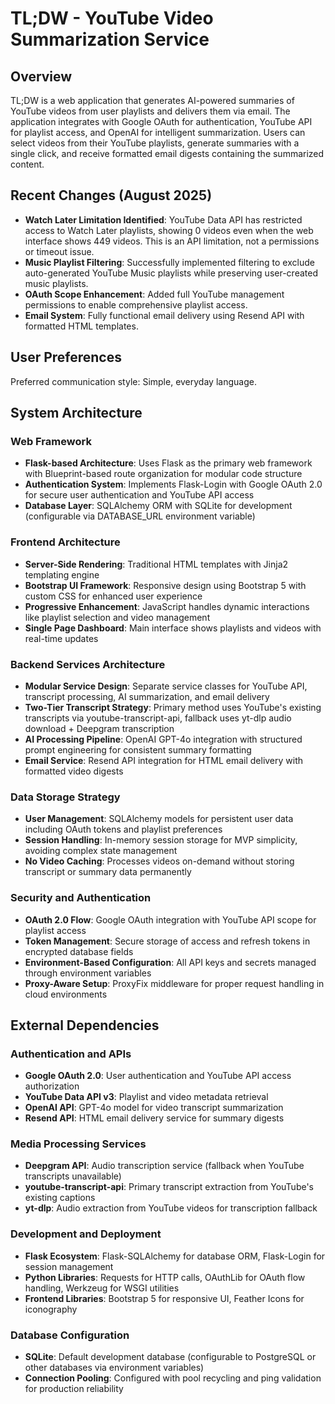 # TL;DW - YouTube Video Summarization Service

## Overview

TL;DW is a web application that generates AI-powered summaries of YouTube videos from user playlists and delivers them via email. The application integrates with Google OAuth for authentication, YouTube API for playlist access, and OpenAI for intelligent summarization. Users can select videos from their YouTube playlists, generate summaries with a single click, and receive formatted email digests containing the summarized content.

## Recent Changes (August 2025)

- **Watch Later Limitation Identified**: YouTube Data API has restricted access to Watch Later playlists, showing 0 videos even when the web interface shows 449 videos. This is an API limitation, not a permissions or timeout issue.
- **Music Playlist Filtering**: Successfully implemented filtering to exclude auto-generated YouTube Music playlists while preserving user-created music playlists.
- **OAuth Scope Enhancement**: Added full YouTube management permissions to enable comprehensive playlist access.
- **Email System**: Fully functional email delivery using Resend API with formatted HTML templates.

## User Preferences

Preferred communication style: Simple, everyday language.

## System Architecture

### Web Framework
- **Flask-based Architecture**: Uses Flask as the primary web framework with Blueprint-based route organization for modular code structure
- **Authentication System**: Implements Flask-Login with Google OAuth 2.0 for secure user authentication and YouTube API access
- **Database Layer**: SQLAlchemy ORM with SQLite for development (configurable via DATABASE_URL environment variable)

### Frontend Architecture
- **Server-Side Rendering**: Traditional HTML templates with Jinja2 templating engine
- **Bootstrap UI Framework**: Responsive design using Bootstrap 5 with custom CSS for enhanced user experience
- **Progressive Enhancement**: JavaScript handles dynamic interactions like playlist selection and video management
- **Single Page Dashboard**: Main interface shows playlists and videos with real-time updates

### Backend Services Architecture
- **Modular Service Design**: Separate service classes for YouTube API, transcript processing, AI summarization, and email delivery
- **Two-Tier Transcript Strategy**: Primary method uses YouTube's existing transcripts via youtube-transcript-api, fallback uses yt-dlp audio download + Deepgram transcription
- **AI Processing Pipeline**: OpenAI GPT-4o integration with structured prompt engineering for consistent summary formatting
- **Email Service**: Resend API integration for HTML email delivery with formatted video digests

### Data Storage Strategy
- **User Management**: SQLAlchemy models for persistent user data including OAuth tokens and playlist preferences
- **Session Handling**: In-memory session storage for MVP simplicity, avoiding complex state management
- **No Video Caching**: Processes videos on-demand without storing transcript or summary data permanently

### Security and Authentication
- **OAuth 2.0 Flow**: Google OAuth integration with YouTube API scope for playlist access
- **Token Management**: Secure storage of access and refresh tokens in encrypted database fields
- **Environment-Based Configuration**: All API keys and secrets managed through environment variables
- **Proxy-Aware Setup**: ProxyFix middleware for proper request handling in cloud environments

## External Dependencies

### Authentication and APIs
- **Google OAuth 2.0**: User authentication and YouTube API access authorization
- **YouTube Data API v3**: Playlist and video metadata retrieval
- **OpenAI API**: GPT-4o model for video transcript summarization
- **Resend API**: HTML email delivery service for summary digests

### Media Processing Services
- **Deepgram API**: Audio transcription service (fallback when YouTube transcripts unavailable)
- **youtube-transcript-api**: Primary transcript extraction from YouTube's existing captions
- **yt-dlp**: Audio extraction from YouTube videos for transcription fallback

### Development and Deployment
- **Flask Ecosystem**: Flask-SQLAlchemy for database ORM, Flask-Login for session management
- **Python Libraries**: Requests for HTTP calls, OAuthLib for OAuth flow handling, Werkzeug for WSGI utilities
- **Frontend Libraries**: Bootstrap 5 for responsive UI, Feather Icons for iconography

### Database Configuration
- **SQLite**: Default development database (configurable to PostgreSQL or other databases via environment variables)
- **Connection Pooling**: Configured with pool recycling and ping validation for production reliability
